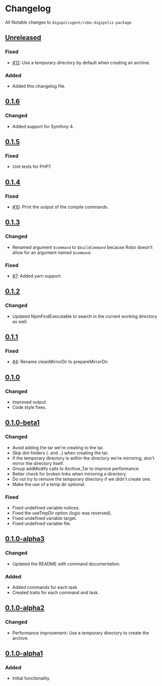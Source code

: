 # Changelog

All Notable changes to `digipolisgent/robo-digipolis-package`.

## [Unreleased]

### Fixed

* [#12]: Use a temporary directory by default when creating an archive.

### Added

* Added this changelog file.

## [0.1.6]

### Changed

* Added support for Symfony 4.

## [0.1.5]

### Fixed

* Unit tests for PHP7.

## [0.1.4]

### Fixed

* [#10]: Print the output of the compile commands.

## [0.1.3]

### Changed

* Renamed argument `$command` to `$buildCommand` because Robo doesn't allow for
an argument named `$command`.

### Fixed

* [#7]: Added yarn support.

## [0.1.2]

### Changed

* Updated NpmFindExecutable to search in the current working directory as well.

## [0.1.1]

### Fixed

* [#4]: Rename cleanMirrorDir to prepareMirrorDir.

## [0.1.0]

### Changed

* Improved output.
* Code style fixes.

## [0.1.0-beta1]

### Changed

* Avoid adding the tar we're creating to the tar.
* Skip dot-folders (. and ..) when creating the tar.
* If the temporary directory is within the directory we're mirroring, don't
mirror the directory itself.
* Group addModify calls to Archive_Tar to improve performance.
* Better check for broken links when mirroring a directory.
* Do not try to remove the temporary directory if we didn't create one.
* Make the use of a temp dir optional.

### Fixed

* Fixed undefined variable notices.
* Fixed the useTmpDir option (logic was reversed).
* Fixed undefined variable target.
* Fixed undefined variable file.

## [0.1.0-alpha3]

### Changed

* Updated the README with command documentation.

### Added

* Added commands for each task.
* Created traits for each command and task.

## [0.1.0-alpha2]

### Changed

* Performance improvement: Use a temporary directory to create the archive.

## [0.1.0-alpha1]

### Added

* Initial functionality.

[Unreleased]: https://github.com/digipolisgent/php_package_successfactors-jobs/compare/master...develop
[0.1.6]: https://github.com/digipolisgent/robo-digipolis-package/compare/0.1.5...0.1.6
[0.1.5]: https://github.com/digipolisgent/robo-digipolis-package/compare/0.1.4...0.1.5
[0.1.4]: https://github.com/digipolisgent/robo-digipolis-package/compare/0.1.3...0.1.4
[0.1.3]: https://github.com/digipolisgent/robo-digipolis-package/compare/0.1.2...0.1.3
[0.1.2]: https://github.com/digipolisgent/robo-digipolis-package/compare/0.1.1...0.1.2
[0.1.1]: https://github.com/digipolisgent/robo-digipolis-package/compare/0.1.0...0.1.1
[0.1.0]: https://github.com/digipolisgent/robo-digipolis-package/compare/0.1.0-beta1...0.1.0
[0.1.0-beta1]: https://github.com/digipolisgent/robo-digipolis-package/compare/0.1.0-alpha3...0.1.0-beta1
[0.1.0-alpha3]: https://github.com/digipolisgent/robo-digipolis-package/compare/0.1.0-alpha2...0.1.0-alpha3
[0.1.0-alpha2]: https://github.com/digipolisgent/robo-digipolis-package/compare/0.1.0-alpha1...0.1.0-alpha2
[0.1.0-alpha1]: https://github.com/digipolisgent/robo-digipolis-package/releases/tag/0.1.0-alpha1

[#12]: https://github.com/digipolisgent/robo-digipolis-package/issues/12
[#10]: https://github.com/digipolisgent/robo-digipolis-package/issues/10
[#7]: https://github.com/digipolisgent/robo-digipolis-package/issues/7
[#4]: https://github.com/digipolisgent/robo-digipolis-package/issues/4
